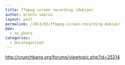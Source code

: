 ```yaml
---
title: ffmpeg screen recording (debian)
author: bronto saurus
layout: post
permalink: /2013/03/ffmpeg-screen-recording-debian/
ppw:
  - no_photo
categories:
  - Uncategorized
---
```

<http://crunchbang.org/forums/viewtopic.php?id=25214>